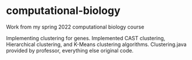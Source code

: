 # computational-biology
Work from my spring 2022 computational biology course

Implementing clustering for genes. Implemented CAST clustering, Hierarchical clustering, and K-Means clustering algorithms. 
Clustering.java provided by professor, everything else original code. 
